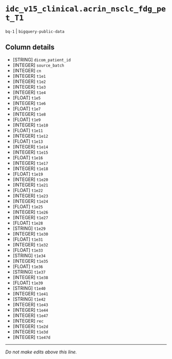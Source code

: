 # `idc_v15_clinical.acrin_nsclc_fdg_pet_T1`
`bq-1` | `bigquery-public-data`

## Column details
* [STRING]    `dicom_patient_id`
* [INTEGER]   `source_batch`
* [INTEGER]   `cn`
* [INTEGER]   `t1e1`
* [INTEGER]   `t1e2`
* [INTEGER]   `t1e3`
* [INTEGER]   `t1e4`
* [FLOAT]     `t1e5`
* [INTEGER]   `t1e6`
* [FLOAT]     `t1e7`
* [INTEGER]   `t1e8`
* [FLOAT]     `t1e9`
* [INTEGER]   `t1e10`
* [FLOAT]     `t1e11`
* [INTEGER]   `t1e12`
* [FLOAT]     `t1e13`
* [INTEGER]   `t1e14`
* [INTEGER]   `t1e15`
* [FLOAT]     `t1e16`
* [INTEGER]   `t1e17`
* [INTEGER]   `t1e18`
* [FLOAT]     `t1e19`
* [INTEGER]   `t1e20`
* [INTEGER]   `t1e21`
* [FLOAT]     `t1e22`
* [INTEGER]   `t1e23`
* [INTEGER]   `t1e24`
* [FLOAT]     `t1e25`
* [INTEGER]   `t1e26`
* [INTEGER]   `t1e27`
* [FLOAT]     `t1e28`
* [STRING]    `t1e29`
* [INTEGER]   `t1e30`
* [FLOAT]     `t1e31`
* [INTEGER]   `t1e32`
* [FLOAT]     `t1e33`
* [STRING]    `t1e34`
* [INTEGER]   `t1e35`
* [FLOAT]     `t1e36`
* [STRING]    `t1e37`
* [INTEGER]   `t1e38`
* [FLOAT]     `t1e39`
* [STRING]    `t1e40`
* [INTEGER]   `t1e41`
* [STRING]    `t1e42`
* [INTEGER]   `t1e43`
* [INTEGER]   `t1e44`
* [INTEGER]   `t1e47`
* [INTEGER]   `rec`
* [INTEGER]   `t1e2d`
* [INTEGER]   `t1e3d`
* [INTEGER]   `t1e47d`

-------------------------------------------------------------------------------
*Do not make edits above this line.*
